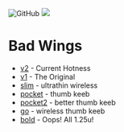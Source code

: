 ![GitHub](https://img.shields.io/badge/CC--BY--SA-test?style=flat-square&logo=creativecommons&logoColor=ffffff&label=%20&labelColor=8CBA04&color=8CBA04)
<a href="https://discord.gg/jP6hvgNN8r">
  <img src="https://img.shields.io/discord/989552667330228374?color=%237289da&label=%20&logo=discord&logoColor=%23fff&style=flat-square" />
</a>

# Bad Wings

* [v2](/v2) - Current Hotness
* [v1](/v1) - The Original
* [slim](/slim) - ultrathin wireless
* [pocket](/pocket) - thumb keeb
* [pocket2](/pocket2) - better thumb keeb
* [go](/go) - wireless thumb keeb
* [bold](/bold) - Oops! All 1.25u!
